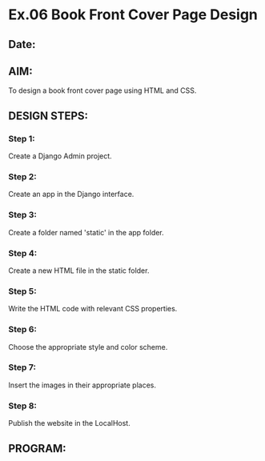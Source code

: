 # Ex.06 Book Front Cover Page Design
## Date:

## AIM:
To design a book front cover page using HTML and CSS.

## DESIGN STEPS:

### Step 1:
Create a Django Admin project.

### Step 2:
Create an app in the Django interface.

### Step 3:
Create a folder named 'static' in the app folder.

### Step 4:
Create a new HTML file in the static folder.

### Step 5:
Write the HTML code with relevant CSS properties.

### Step 6:
Choose the appropriate style and color scheme.

### Step 7:
Insert the images in their appropriate places.

### Step 8:
Publish the website in the LocalHost.

## PROGRAM:
<html>
<head>
    <title>CSE</title>
    <style>
        .bookpage{

            width: 400px;
            height: 600px;
            color:black;
            margin-left: auto;
            margin-right: auto;
            padding: 20px;
            font-family: ' Arial, sans-serif';
            background-image: url(back.jpg);
            background-size: cover;
        }
            
        
        .insight{
            color:black;
        
        }
        
        
        .hrstyle{
            width:100px;
        }
        .author{
        
            display: inline;
            position: relative;
            color:crimson(255, 255, 255);
            top:190px;
            
            font-family:Georgia;
            font-size: medium;
        }
        .booktitle{
            color:orange;
            font-family: Roquen;
            font-size: larger;
            text-align: center;
            position: relative;
            top: 30px;
        
        }
        .id {
            width:400px;
            position: relative;
            top:180px;
            
        }
        .pub{
            color:cyan;
            font-size: medium;
            position: relative;
            top:155px;
            left:330px;
        }
        .ed{
            color:black;
            font-size: medium;
            font-family: Verdana;
            position:relative;
            top:85px;
        
        }
        .subtitle{
            color:greenyellow;
            font-family:unicorn;
            font-size: large;
            position: relative;
            top:40px;
        }
        .mypic{
            position: relative;
            top: 135px;
            left: 260px;
            width: 90px;
            height: 80px;
            background-size:contain;
        }
        </style>
        <title>Book Cover Page</title>
        </head>
        <body>
        <div class="bookpage">
            <div class="insight">
            
            </div>
            <div class="hrstyle">
                <hr style="color:blueviolet">
            </div>
            <div class="booktitle">
                <h1>Communicating with Data</h1></div>
            <div class="subtitle">
                 books for beginners
            </div>
            <div class="subtitle">
                 Top seller of 2023
            </div>

            <div class="mypic">
                <img src="Photo.png" width="120" height="100" >
            </div>
            <div class="id">
                <hr style="color:lightcoral">
            </div>
            <div class="author">
               <p><b>Harini.S (212223240048)</b></p>
            </div>
            <div class="pub">
                SEC
            </div>
            <div class="ed">
                <b>SPECIAL EDITION(LIMITED STOCK)</b>
            </div>
        </div>
        </body>
</html>
```

## OUTPUT:
![Screenshot 2024-05-09 084157](https://github.com/Hariniii21/cover/assets/147140423/ed44bd47-8c5e-4e00-8451-3af56f97cb83)

## RESULT:
The program for designing book front cover page using HTML and CSS is completed successfully.
